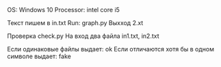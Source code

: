 OS: Windows 10
Processor: intel core i5

Текст пишем в in.txt
Run: graph.py
Выхход 2.xt

Проверка
check.py
На вход два файла in1.txt, in2.txt

Если одинаковые файлы выдает: ok
Если отличаются хотя бы в одном символе выдает: fake